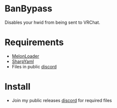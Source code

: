# BanBypass
Disables your hwid from being sent to VRChat.

# Requirements
- [MelonLoader](https://github.com/HerpDerpinstine/MelonLoader)
- [SharpYaml](https://github.com/xoofx/SharpYaml)
- Files in public [discord](https://discord.gg/PMmbwc2)

# Install
- Join my public releases [discord](https://discord.gg/PMmbwc2) for required files
